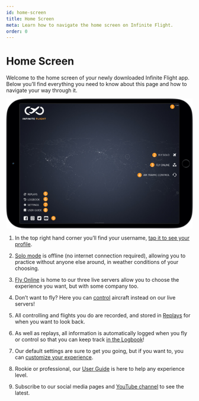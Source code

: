 ```yaml
---
id: home-screen
title: Home Screen
meta: Learn how to navigate the home screen on Infinite Flight.
order: 0
---
```


# Home Screen

Welcome to the home screen of your newly downloaded Infinite Flight app. Below you’ll find everything you need to know about this page and how to navigate your way through it.

![Home Screen](_images/manual/frames/home-screen.jpg)



1. In the top right hand corner you’ll find your username, [tap it to see your profile](/guide/getting-started/home-user-interface/user-profile#user-profile).

   

2. [Solo mode](/guide/getting-started/home-user-interface/fly-solo#fly-solo) is offline (no internet connection required), allowing you to practice without anyone else around, in weather conditions of your choosing.

   

3. [Fly Online](/guide/getting-started/home-user-interface/fly-online#fly-online) is home to our three live servers allow you to choose the experience you want, but with some company too. 

   

4. Don’t want to fly? Here you can [control](/guide/getting-started/home-user-interface/air-traffic-control#air-traffic-control) aircraft instead on our live servers! 

   

5. All controlling and flights you do are recorded, and stored in [Replays](/guide/getting-started/home-user-interface/replays#replays) for when you want to look back. 

   

6. As well as replays, all information is automatically logged when you fly or control so that you can keep track [in the Logbook](/guide/getting-started/home-user-interface/logbook#logbook)! 

   

7. Our default settings are sure to get you going, but if you want to, you can [customize your experience](/guide/getting-started/home-user-interface/settings#settings).

   

8. Rookie or professional, our [User Guide](/guide) is here to help any experience level.

   

9. Subscribe to our social media pages and [YouTube channel](https://www.youtube.com/user/infiniteflightapp) to see the latest.

 